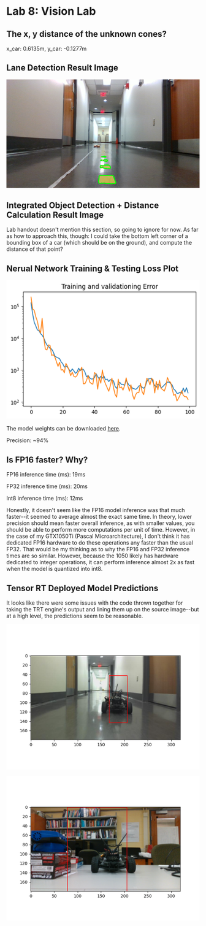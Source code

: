 # Lab 8: Vision Lab

## The x, y distance of the unknown cones?
x_car: 0.6135m, y_car: -0.1277m

## Lane Detection Result Image
![Generated Lane Markings](./submission_images/lane_markings.png)

## Integrated Object Detection + Distance Calculation Result Image
Lab handout doesn't mention this section, so going to ignore for now. As far as
how to approach this, though:
I could take the bottom left corner of a bounding box of a car (which should be
on the ground), and compute the distance of that point?

## Nerual Network Training & Testing Loss Plot
![Training and Validation loss plot](./submission_images/f1tenth_car_detection_training_loss.png)

The model weights can be downloaded [here](https://drive.google.com/drive/folders/1_FXfAckOVohUHZ1mvVGkelPap-XDK4PI?usp=sharing).

Precision: ~94%

## Is FP16 faster? Why?
FP16 inference time (ms): 19ms

FP32 inference time (ms): 20ms

Int8 inference time (ms): 12ms

Honestly, it doesn't seem like the FP16 model inference was that much faster--it
seemed to average almost the exact same time. In theory, lower precision should
mean faster overall inference, as with smaller values, you should be able to
perform more computations per unit of time. However, in the case of my
GTX1050Ti (Pascal Microarchitecture), I don't think it has dedicated FP16
hardware to do these operations any faster than the usual FP32. That would be my
thinking as to why the FP16 and FP32 inference times are so similar.
However, because the 1050 likely has hardware dedicated to integer operations,
it can perform inference almost 2x as fast when the model is quantized into
int8.

## Tensor RT Deployed Model Predictions
It looks like there were some issues with the code thrown together for taking the
TRT engine's output and lining them up on the source image--but at a high level,
the predictions seem to be reasonable.

![Alt text](./submission_images/hall_car_prediction.png)

![Alt text](./submission_images/test_car_x60cm_prediction.png)
